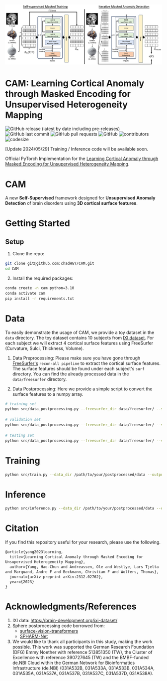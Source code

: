 ![](https://github.com/chadHGY/CAM/blob/gh-pages/static/images/flowchart.png)

# CAM: Learning Cortical Anomaly through Masked Encoding for Unsupervised Heterogeneity Mapping

![GitHub release (latest by date including pre-releases)](https://img.shields.io/github/v/release/chadHGY/CAM?include_prereleases)
![GitHub last commit](https://img.shields.io/github/last-commit/chadHGY/CAM)
![GitHub pull requests](https://img.shields.io/github/issues-pr/chadHGY/CAM)
![GitHub](https://img.shields.io/github/license/chadHGY/CAM)
![contributors](https://img.shields.io/github/contributors/chadHGY/CAM) 
![codesize](https://img.shields.io/github/languages/code-size/chadHGY/CAM) 

[Update 2024/05/29] Training / Inference code will be available soon.


Official PyTorch Implementation for the [Learning Cortical Anomaly through Masked Encoding for Unsupervised Heterogeneity Mapping](https://arxiv.org/abs/2312.02762).

# CAM
A new **Self-Supervised** framework designed for **Unsupervised Anomaly Detection** of brain disorders using **3D cortical surface features**.

# Getting Started

## Setup
1. Clone the repo:
```bash
git clone git@github.com:chadHGY/CAM.git
cd CAM
```

2. Install the required packages:
```bash
conda create -n cam python=3.10
conda activate cam
pip install -r requirements.txt
```

# Data
To easily demonstrate the usage of CAM, we provide a toy dataset in the `data` directory. The toy dataset contains 10 subjects from [IXI dataset](https://brain-development.org/ixi-dataset/). For each subject we will extract 4 cortical surface features using FreeSurfer (Curvature, Sulci, Thickness, Volume).

1. Data Preprocessing:
Please make sure you have gone through [FreeSurfer's](https://surfer.nmr.mgh.harvard.edu/fswiki/recon-all) `recon-all pipeline` to extract the cortical surface features. The surface features should be found under each subject's `surf` directory. You can find the already processed data in the `data/freesurfer` directory.

2. Data Postprocessing:
Here we provide a simple script to convert the surface features to a numpy array. 
```bash
# training set
python src/data_postprocessing.py --freesurfer_dir data/freesurfer/ --subject_list data/train_subjects.txt  --output_dir data/sphere/train/ --in_ch thickness volume curv sulc --annot_file aparc --hemi lh

# validation set
python src/data_postprocessing.py --freesurfer_dir data/freesurfer/ --subject_list data/val_subjects.txt  --output_dir data/sphere/val/ --in_ch thickness volume curv sulc --annot_file aparc --hemi lh

# testing set
python src/data_postprocessing.py --freesurfer_dir data/freesurfer/ --subject_list data/test_subjects.txt  --output_dir data/sphere/test/ --in_ch thickness volume curv sulc --annot_file aparc --hemi lh
```


# Training
```bash
python src/train.py --data_dir /path/to/your/postprocessed/data --output_dir /path/to/your/output
```

# Inference
```bash
python src/inference.py --data_dir /path/to/your/postprocessed/data --output_dir /path/to/your/output
```


# Citation
If you find this repository useful for your research, please use the following.
```
@article{yang2023learning,
  title={Learning Cortical Anomaly through Masked Encoding for Unsupervised Heterogeneity Mapping},
  author={Yang, Hao-Chun and Andreassen, Ole and Westlye, Lars Tjelta and Marquand, Andre F and Beckmann, Christian F and Wolfers, Thomas},
  journal={arXiv preprint arXiv:2312.02762},
  year={2023}
}
```


# Acknowledgments/References
1. IXI data: https://brain-development.org/ixi-dataset/
2. Sphere postprocessing code borrowed from:
    - [surface-vision-transformers](https://github.com/metrics-lab/surface-vision-transformers)
    - [SPHARM-Net](https://github.com/Shape-Lab/SPHARM-Net)
3. We would like to thank all participants in this study, making the work possible. This work was supported the German Research Foundation (DFG) Emmy Noether with reference 513851350 (TW), the Cluster of Excellence with reference 390727645 (TW) and the BMBF-funded de.NBI Cloud within the German Network for Bioinformatics Infrastructure (de.NBI) (031A532B, 031A533A, 031A533B, 031A534A, 031A535A, 031A537A, 031A537B, 031A537C, 031A537D, 031A538A).
